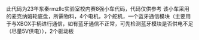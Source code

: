 此代码为23年东秦rmzllc实验室校内赛8强小车代码，代码仅供参考
该小车采用的麦克纳姆轮底盘，所需物料，4个电机，3个舵机，一个蓝牙通信模块（主要用于与XBOX手柄进行通信，如有蓝牙通信不正常，可先检测蓝牙模块是否供电不足（尽量5V供电）），2个驱动板
